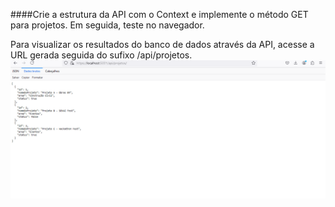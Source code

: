 ####Crie a estrutura da API com o Context e implemente o método GET para projetos. Em seguida, teste no navegador.

Para visualizar os resultados do banco de dados através da API, acesse a URL gerada seguida do sufixo /api/projetos.
![Texto Alternativo](https://github.com/diegobrl/api-context-metodo-get/blob/main/screenshot/001.png)
